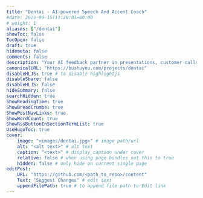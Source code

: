 ```yaml
---
title: "Dentai - AI-powered Speech And Accent Coach"
#date: 2023-09-15T11:30:03+00:00
# weight: 1
aliases: ["/dentai"]
showToc: false
TocOpen: false
draft: true
hidemeta: false
comments: false
description: "Your AI feedback partner in presentations, customer calls, interviews"
canonicalURL: "https://bushuyeu.com/projects/dentai"
disableHLJS: true # to disable highlightjs
disableShare: false
disableHLJS: false
hideSummary: false
searchHidden: true
ShowReadingTime: true
ShowBreadCrumbs: true
ShowPostNavLinks: true
ShowWordCount: true
ShowRssButtonInSectionTermList: true
UseHugoToc: true
cover:
    image: "<images/dentai.jpg>" # image path/url
    alt: "<alt text>" # alt text
    caption: "<text>" # display caption under cover
    relative: false # when using page bundles set this to true
    hidden: false # only hide on current single page
editPost:
    URL: "https://github.com/<path_to_repo>/content"
    Text: "Suggest Changes" # edit text
    appendFilePath: true # to append file path to Edit link
---
```

